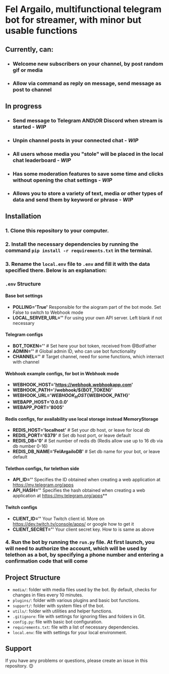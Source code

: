 # Fel Argailo, multifunctional telegram bot for streamer, with minor but usable functions

## Currently, can:

- ### Welcome new subscribers on your channel, by post random gif or media
- ### Allow via command as reply on message, send message as post to channel

## In progress
- ### Send message to Telegram AND\OR Discord when stream is started - *WIP*
- ### Unpin channel posts in your connected chat - *WIP*
- ### All users whose media you "stole" will be placed in the local chat leaderboard - *WIP*
- ### Has some moderation features to save some time and clicks without opening the chat settings - *WIP*
- ### Allows you to store a variety of text, media or other types of data and send them by keyword or phrase - *WIP*

## Installation

### 1. Clone this repository to your computer.
### 2. Install the necessary dependencies by running the command `pip install -r requirements.txt` in the terminal.
### 3. Rename the `local.env` file to `.env` and fill it with the data specified there. Below is an explanation:
### `.env` Structure
#### Base bot settings
- **POLLING='True'** Responsible for the aiogram part of the bot mode. Set False to switch to Webhook mode
- **LOCAL_SERVER_URL=''** For using your own API server. Left blank if not necessary

#### Telegram configs
- **BOT_TOKEN=''** # Set here your bot token, received from @BotFather
- **ADMIN=''**  # Global admin ID, who can use bot functionality
- **CHANNEL=''**  # Target channel, need for some functions, which interract with channel

#### Webhook example configs, for bot in Webhook mode
- **WEBHOOK_HOST='https://webhook.webhookapp.com'**
- **WEBHOOK_PATH='/webhook/${BOT_TOKEN}'**
- **WEBHOOK_URL='${WEBHOOK_HOST}${WEBHOOK_PATH}'**
- **WEBAPP_HOST='0.0.0.0'**
- **WEBAPP_PORT='8005'**

#### Redis configs, for availability use local storage instead MemoryStorage
- **REDIS_HOST='localhost'** # Set your db host, or leave for local db
- **REDIS_PORT='6379'** #  Set db host port, or leave default
- **REDIS_DB='0'** # Set number of redis db (Redis allow use up to 16 db via db number 0-16)
- **REDIS_DB_NAME='FelArgailoDB'** # Set db name for your bot, or leave default

#### Telethon configs, for telethon side
- **API_ID=''** Specifies the ID obtained when creating a web application at https://my.telegram.org/apps
- **API_HASH=''** Specifies the hash obtained when creating a web application at https://my.telegram.org/apps**

#### Twitch configs
- **CLIENT_ID=''** Your Twitch client id. More on https://dev.twitch.tv/console/apps/ or google how to get it
- **CLIENT_SECRET=''** Your client secret key. How to is same as above
### 4. Run the bot by running the `run.py` file. At first launch, you will need to authorize the account, which will be used by telethon as a bot, by specifying a phone number and entering a confirmation code that will come

## Project Structure

- `media/`: folder with media files used by the bot. By default, checks for changes in files every 10 minutes.
- `plugins/`: folder with various plugins and basic bot functions.
- `support/`: folder with system files of the bot.
- `utils/`: folder with utilities and helper functions.
- `.gitignore`: file with settings for ignoring files and folders in Git.
- `config.py`: file with basic bot configuration.
- `requirements.txt`: file with a list of necessary dependencies.
- `local.env`: file with settings for your local environment.

## Support

If you have any problems or questions, please create an issue in this repository. 😊
